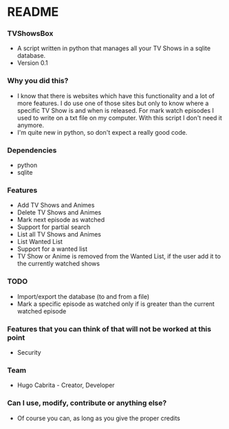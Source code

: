 # README #

### TVShowsBox ###

* A script written in python that manages all your TV Shows in a sqlite database.
* Version 0.1

### Why you did this? ###

* I know that there is websites which have this functionality and a lot of more features. I do use one of those sites but only to know where a specific TV Show is and when is released. For mark watch episodes I used to write on a txt file on my computer. With this script I don't need it anymore.
* I'm quite new in python, so don't expect a really good code.

### Dependencies ###

* python
* sqlite

### Features ###

* Add TV Shows and Animes
* Delete TV Shows and Animes
* Mark next episode as watched
* Support for partial search
* List all TV Shows and Animes
* List Wanted List
* Support for a wanted list
* TV Show or Anime is removed from the Wanted List, if the user add it to the currently watched shows

### TODO ###

* Import/export the database (to and from a file)
* Mark a specific episode as watched only if is greater than the current watched episode

### Features that you can think of that will not be worked at this point ###

* Security

### Team ###

* Hugo Cabrita -  Creator, Developer

### Can I use, modify, contribute or anything else? ####

* Of course you can, as long as you give the proper credits